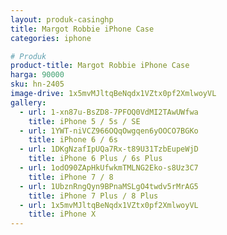 ```yaml
---
layout: produk-casinghp
title: Margot Robbie iPhone Case
categories: iphone

# Produk
product-title: Margot Robbie iPhone Case
harga: 90000
sku: hn-2405
image-drive: 1x5mvMJltqBeNqdx1VZtx0pf2XmlwoyVL
gallery:
  - url: 1-xn87u-BsZD8-7PFOQ0VdMI2TAwUWfwa
    title: iPhone 5 / 5s / SE
  - url: 1YWT-niVCZ966OQqOwgqen6yOOCO7BGKo
    title: iPhone 6 / 6s
  - url: 1DKgNzafIpUQa7Rx-t89U31TzbEupeWjD
    title: iPhone 6 Plus / 6s Plus
  - url: 1odO90ZApHkUfwkmTMLNG2Eko-s8Uz3C7
    title: iPhone 7 / 8
  - url: 1UbznRngQyn9BPnaMSLgO4twdv5rMrAG5
    title: iPhone 7 Plus / 8 Plus
  - url: 1x5mvMJltqBeNqdx1VZtx0pf2XmlwoyVL
    title: iPhone X
---
```

